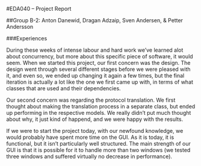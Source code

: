 #EDA040 – Project Report

##Group B-2: 
Anton Danewid,
Dragan Adzaip,
Sven Andersen,
&
Petter Andersson

###Experiences

During these weeks of intense labour and hard work we’ve learned alot about concurrency, but more about this specific piece of software, it would seem. When we started this project, our first concern was the design. The design went through several different stages before we were pleased with it, and even so, we ended up changing it again a few times, but the final iteration is actually a lot like the one we first came up with, in terms of what classes that are used and their dependencies. 

Our second concern was regarding the protocol translation. We first thought about making the translation process in a separate class, but ended up performing in the respective models. We really didn’t put much thought about why, it just kind of happend, and we were happy with the results. 

If we were to start the project today, with our newfound knowledge, we would probably have spent more time on the GUI. As it is today, it is functional, but it isn’t particularly well structured. The main strength of our GUI is that it is possible for it to handle more than two windows (we tested three windows and suffered virtually no decrease in performance). 

